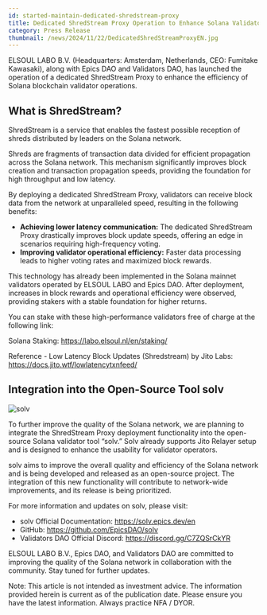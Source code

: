 ```yaml
---
id: started-maintain-dedicated-shredstream-proxy
title: Dedicated ShredStream Proxy Operation to Enhance Solana Validator Efficiency and Achieve Lower Latency Block Updates
category: Press Release
thumbnail: /news/2024/11/22/DedicatedShredStreamProxyEN.jpg
---
```


ELSOUL LABO B.V. (Headquarters: Amsterdam, Netherlands, CEO: Fumitake Kawasaki), along with Epics DAO and Validators DAO, has launched the operation of a dedicated ShredStream Proxy to enhance the efficiency of Solana blockchain validator operations.

## What is ShredStream?

ShredStream is a service that enables the fastest possible reception of shreds distributed by leaders on the Solana network.

Shreds are fragments of transaction data divided for efficient propagation across the Solana network. This mechanism significantly improves block creation and transaction propagation speeds, providing the foundation for high throughput and low latency.

By deploying a dedicated ShredStream Proxy, validators can receive block data from the network at unparalleled speed, resulting in the following benefits:

- **Achieving lower latency communication:** The dedicated ShredStream Proxy drastically improves block update speeds, offering an edge in scenarios requiring high-frequency voting.
- **Improving validator operational efficiency:** Faster data processing leads to higher voting rates and maximized block rewards.

This technology has already been implemented in the Solana mainnet validators operated by ELSOUL LABO and Epics DAO. After deployment, increases in block rewards and operational efficiency were observed, providing stakers with a stable foundation for higher returns.

You can stake with these high-performance validators free of charge at the following link:

Solana Staking: https://labo.elsoul.nl/en/staking/

Reference - Low Latency Block Updates (Shredstream) by Jito Labs: https://docs.jito.wtf/lowlatencytxnfeed/

## Integration into the Open-Source Tool solv

![solv](/news/2024/11/22/solvTopEN.jpg)

To further improve the quality of the Solana network, we are planning to integrate the ShredStream Proxy deployment functionality into the open-source Solana validator tool “solv.” Solv already supports Jito Relayer setup and is designed to enhance the usability for validator operators.

solv aims to improve the overall quality and efficiency of the Solana network and is being developed and released as an open-source project. The integration of this new functionality will contribute to network-wide improvements, and its release is being prioritized.

For more information and updates on solv, please visit:

- solv Official Documentation: https://solv.epics.dev/en
- GitHub: https://github.com/EpicsDAO/solv
- Validators DAO Official Discord: https://discord.gg/C7ZQSrCkYR

ELSOUL LABO B.V., Epics DAO, and Validators DAO are committed to improving the quality of the Solana network in collaboration with the community. Stay tuned for further updates.

Note: This article is not intended as investment advice. The information provided herein is current as of the publication date. Please ensure you have the latest information. Always practice NFA / DYOR.
